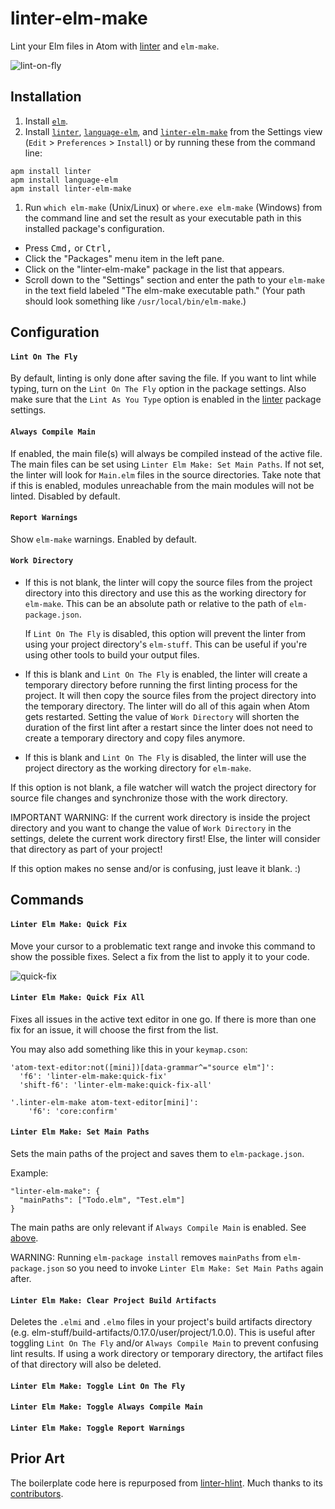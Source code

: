# linter-elm-make

Lint your Elm files in Atom with [linter](https://github.com/atom-community/linter) and `elm-make`.

![lint-on-fly](https://github.com/mybuddymichael/linter-elm-make/blob/master/images/lint-on-fly.gif?raw=true)

## Installation

1. Install [`elm`](http://elm-lang.org/install).
1. Install [`linter`](https://github.com/atom-community/linter), [`language-elm`](https://github.com/atom-community/language-elm), and [`linter-elm-make`](https://github.com/atom-community/linter-elm-make) from the Settings view (`Edit` > `Preferences` > `Install`) or by running these from the command line:
  ```
  apm install linter
  apm install language-elm
  apm install linter-elm-make
  ```
1. Run `which elm-make` (Unix/Linux) or `where.exe elm-make` (Windows) from the command line and set the result as your executable path in this installed package's configuration.
  - Press <kbd>Cmd</kbd><kbd>,</kbd> or <kbd>Ctrl</kbd><kbd>,</kbd>
  - Click the "Packages" menu item in the left pane.
  - Click on the "linter-elm-make" package in the list that appears.
  - Scroll down to the "Settings" section and enter the path to your `elm-make` in the text field labeled "The elm-make executable path." (Your path should look something like `/usr/local/bin/elm-make`.)

## Configuration

#### `Lint On The Fly`
By default, linting is only done after saving the file.  If you want to lint while typing, turn on the `Lint On The Fly` option in the package settings.  Also make sure that the `Lint As You Type` option is enabled in the [linter](https://github.com/atom-community/linter) package settings.

#### `Always Compile Main`
If enabled, the main file(s) will always be compiled instead of the active file.  The main files can be set using `Linter Elm Make: Set Main Paths`.  If not set, the linter will look for `Main.elm` files in the source directories.  Take note that if this is enabled, modules unreachable from the main modules will not be linted.  Disabled by default.

#### `Report Warnings`
Show `elm-make` warnings.  Enabled by default.

#### `Work Directory`
- If this is not blank, the linter will copy the source files from the project directory into this directory and use this as the working directory for `elm-make`.  This can be an absolute path or relative to the path of `elm-package.json`.

  If `Lint On The Fly` is disabled, this option will prevent the linter from using your project directory's `elm-stuff`.  This can be useful if you're using other tools to build your output files.

- If this is blank and `Lint On The Fly` is enabled, the linter will create a temporary directory before running the first linting process for the project.  It will then copy the source files from the project directory into the temporary directory.  The linter will do all of this again when Atom gets restarted.  Setting the value of `Work Directory` will shorten the duration of the first lint after a restart since the linter does not need to create a temporary directory and copy files anymore.

- If this is blank and `Lint On The Fly` is disabled, the linter will use the project directory as the working directory for `elm-make`.

If this option is not blank, a file watcher will watch the project directory for source file changes and synchronize those with the work directory.

IMPORTANT WARNING: If the current work directory is inside the project directory and you want to change the value of `Work Directory` in the settings, delete the current work directory first!  Else, the linter will consider that directory as part of your project!

If this option makes no sense and/or is confusing, just leave it blank. :)

## Commands

#### `Linter Elm Make: Quick Fix`
Move your cursor to a problematic text range and invoke this command to show the possible fixes. Select a fix from the list to apply it to your code.

![quick-fix](https://github.com/mybuddymichael/linter-elm-make/blob/master/images/quick-fix.png?raw=true)

#### `Linter Elm Make: Quick Fix All`
Fixes all issues in the active text editor in one go. If there is more than one fix for an issue, it will choose the first from the list.

You may also add something like this in your `keymap.cson`:

```
'atom-text-editor:not([mini])[data-grammar^="source elm"]':
  'f6': 'linter-elm-make:quick-fix'
  'shift-f6': 'linter-elm-make:quick-fix-all'

'.linter-elm-make atom-text-editor[mini]':
    'f6': 'core:confirm'
```

#### `Linter Elm Make: Set Main Paths`
Sets the main paths of the project and saves them to `elm-package.json`.

Example:
```
"linter-elm-make": {
  "mainPaths": ["Todo.elm", "Test.elm"]
}
```
The main paths are only relevant if `Always Compile Main` is enabled.  See [above](https://github.com/mybuddymichael/linter-elm-make#always-compile-main).

WARNING: Running `elm-package install` removes `mainPaths` from `elm-package.json` so you need to invoke `Linter Elm Make: Set Main Paths` again after.

#### `Linter Elm Make: Clear Project Build Artifacts`
Deletes the `.elmi` and `.elmo` files in your project's build artifacts directory (e.g. elm-stuff/build-artifacts/0.17.0/user/project/1.0.0).  This is useful after toggling `Lint On The Fly` and/or `Always Compile Main` to prevent confusing lint results.  If using a work directory or temporary directory, the artifact files of that directory will also be deleted.

#### `Linter Elm Make: Toggle Lint On The Fly`

#### `Linter Elm Make: Toggle Always Compile Main`

#### `Linter Elm Make: Toggle Report Warnings`

## Prior Art

The boilerplate code here is repurposed from [linter-hlint](https://github.com/AtomLinter/linter-hlint). Much thanks to its [contributors](https://github.com/AtomLinter/linter-hlint/graphs/contributors).
